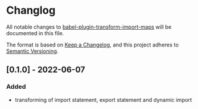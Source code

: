 # Changlog

All notable changes to [babel-plugin-transform-import-maps](https://www.npmjs.com/package/babel-plugin-transform-import-maps) will be documented in this file.

The format is based on [Keep a Changelog](https://keepachangelog.com/en/1.0.0/), and this project adheres to [Semantic Versioning](https://semver.org/spec/v2.0.0.html).



## [0.1.0] - 2022-06-07

### Added

+ transforming of import statement, export statement and dynamic import

